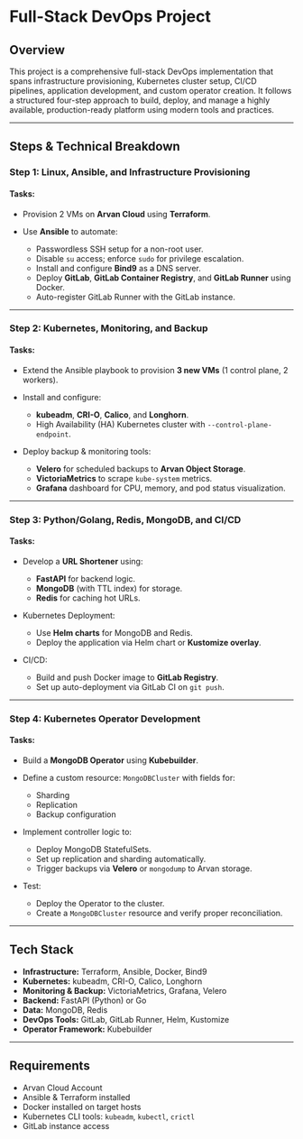 # Full-Stack DevOps Project

## Overview

This project is a comprehensive full-stack DevOps implementation that spans infrastructure provisioning, Kubernetes cluster setup, CI/CD pipelines, application development, and custom operator creation. It follows a structured four-step approach to build, deploy, and manage a highly available, production-ready platform using modern tools and practices.

---

## Steps & Technical Breakdown

### **Step 1: Linux, Ansible, and Infrastructure Provisioning**

#### Tasks:

* Provision 2 VMs on **Arvan Cloud** using **Terraform**.
* Use **Ansible** to automate:

  * Passwordless SSH setup for a non-root user.
  * Disable `su` access; enforce `sudo` for privilege escalation.
  * Install and configure **Bind9** as a DNS server.
  * Deploy **GitLab**, **GitLab Container Registry**, and **GitLab Runner** using Docker.
  * Auto-register GitLab Runner with the GitLab instance.

---

### **Step 2: Kubernetes, Monitoring, and Backup**

#### Tasks:

* Extend the Ansible playbook to provision **3 new VMs** (1 control plane, 2 workers).
* Install and configure:

  * **kubeadm**, **CRI-O**, **Calico**, and **Longhorn**.
  * High Availability (HA) Kubernetes cluster with `--control-plane-endpoint`.
* Deploy backup & monitoring tools:

  * **Velero** for scheduled backups to **Arvan Object Storage**.
  * **VictoriaMetrics** to scrape `kube-system` metrics.
  * **Grafana** dashboard for CPU, memory, and pod status visualization.

---

### **Step 3: Python/Golang, Redis, MongoDB, and CI/CD**

#### Tasks:

* Develop a **URL Shortener** using:

  * **FastAPI** for backend logic.
  * **MongoDB** (with TTL index) for storage.
  * **Redis** for caching hot URLs.
* Kubernetes Deployment:

  * Use **Helm charts** for MongoDB and Redis.
  * Deploy the application via Helm chart or **Kustomize overlay**.
* CI/CD:

  * Build and push Docker image to **GitLab Registry**.
  * Set up auto-deployment via GitLab CI on `git push`.

---

### **Step 4: Kubernetes Operator Development**

#### Tasks:

* Build a **MongoDB Operator** using **Kubebuilder**.
* Define a custom resource: `MongoDBCluster` with fields for:

  * Sharding
  * Replication
  * Backup configuration
* Implement controller logic to:

  * Deploy MongoDB StatefulSets.
  * Set up replication and sharding automatically.
  * Trigger backups via **Velero** or `mongodump` to Arvan storage.
* Test:

  * Deploy the Operator to the cluster.
  * Create a `MongoDBCluster` resource and verify proper reconciliation.

---

## Tech Stack

* **Infrastructure:** Terraform, Ansible, Docker, Bind9
* **Kubernetes:** kubeadm, CRI-O, Calico, Longhorn
* **Monitoring & Backup:** VictoriaMetrics, Grafana, Velero
* **Backend:** FastAPI (Python) or Go
* **Data:** MongoDB, Redis
* **DevOps Tools:** GitLab, GitLab Runner, Helm, Kustomize
* **Operator Framework:** Kubebuilder

---

## Requirements

* Arvan Cloud Account
* Ansible & Terraform installed
* Docker installed on target hosts
* Kubernetes CLI tools: `kubeadm`, `kubectl`, `crictl`
* GitLab instance access

